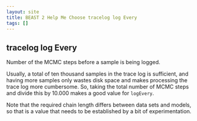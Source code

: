 ```yaml
---
layout: site
title: BEAST 2 Help Me Choose tracelog log Every
tags: []
---
```


## tracelog log Every

Number of the MCMC steps before a sample is being logged.

Usually, a total of ten thousand samples in the trace log is sufficient, and having more samples only wastes disk space and makes processing the trace log more cumbersome. So,  taking the total number of MCMC steps and divide this by 10.000 makes a good value for `logEvery`.

Note that the required chain length differs between data sets and models, so that is a value that needs to be established by a bit of experimentation. 